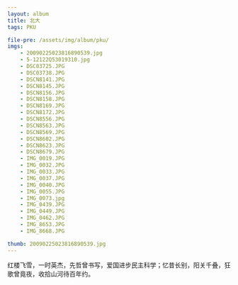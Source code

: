 ```yaml
---
layout: album
title: 北大
tags: PKU

file-pre: /assets/img/album/pku/
imgs:
    - 20090225023816890539.jpg
    - 5-12122Q53019310.jpg
    - DSC03725.JPG
    - DSC03738.JPG
    - DSCN8141.JPG
    - DSCN8145.JPG
    - DSCN8156.JPG
    - DSCN8158.JPG
    - DSCN8169.JPG
    - DSCN8172.JPG
    - DSCN8556.JPG
    - DSCN8563.JPG
    - DSCN8569.JPG
    - DSCN8602.JPG
    - DSCN8623.JPG
    - DSCN8679.JPG
    - IMG_0019.JPG
    - IMG_0032.JPG
    - IMG_0033.JPG
    - IMG_0037.JPG
    - IMG_0040.JPG
    - IMG_0055.JPG
    - IMG_0073.jpg
    - IMG_0439.JPG
    - IMG_0449.JPG
    - IMG_0462.JPG
    - IMG_8653.JPG
    - IMG_8668.JPG

thumb: 20090225023816890539.jpg
---
```


红楼飞雪，一时英杰，先哲曾书写，爱国进步民主科学；忆昔长别，阳关千叠，狂歌曾竟夜，收拾山河待百年约。
